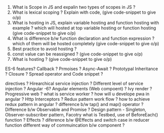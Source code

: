 1) What is Scope in JS and expalin two types of scopes in JS ?
2) What is lexical scoping ? Explain with code, (give code-snippet to give o/p)
3) What is hosting in JS, explain variable hosting and function hosting with example ?
which will hosted at top variable hosting or function hosting (give code-snippet to give o/p)
4) What is difference b/w function declaration and function expression ? which of them will be hosted 
 completely (give code-snippet to give o/p)
5) Best practice to avoid hosting ?
6) const value can be reassigned ? (give code-snippet to give o/p)
7) What is hosting ? (give code-snippet to give o/p)





ES-6 features?
Callback ?
Prmoises ?
Async-Await ?
Prototypal Inheritance ?
Closure ?
Spread operator and Code snippet ?




directives ?
Hirearchical service injection ? Different level of service injection ?
Angular -6? Angular elements (Web compoent) ? Ivy render ? 
Progressive web ? what is service worker ? how will u develope pwa in angular ?
Http Interceptors ?
Redux pattern work flow ? how to achieve redux pattern in angular ?
difference b/w tap() and map() operator ?
Difference b/w Observable and Promise ?
Design pattern - Singleton, Observer-subscriber pattern, Facotry
what is Testbed, use of BeforeEach() function ?
Effects ? diference b/w @Effects and switch case in reducer function
different way of commuincation b/w component ?




